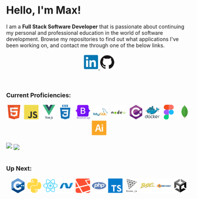 <h1>Hello, I'm Max!</h1>
I am a <strong>Full Stack Software Developer</strong> that is passionate about continuing my personal and professional education in the world of software development. Browse my repositories to find out what applications I've been working on, and contact me through one of the below links.
<br>
<br>
<div align="center">
    <a href="https://www.linkedin.com/in/maxball-/">
    <img src="https://github.com/devicons/devicon/blob/master/icons/linkedin/linkedin-original.svg" title="LinkedIn" **alt="LinkedIn" width="40" height="40"/>
    </a>
    <a href="https://www.github.com/Max-Ball/">
    <img src="https://github.com/devicons/devicon/blob/master/icons/github/github-original.svg" title="LinkedIn" **alt="LinkedIn" width="40" height="40"/>
    </a>
</div>
  <br><br>
  <h3>Current Proficiencies:</h3>
<div align="center">
  <img src="https://github.com/devicons/devicon/blob/master/icons/html5/html5-original.svg" title="HTML5" alt="HTML" width="40" height="40"/>&nbsp;
  <img src="https://github.com/devicons/devicon/blob/master/icons/javascript/javascript-original.svg" title="JavaScript" alt="JavaScript" width="40" height="40"/>&nbsp;
  <img src="https://github.com/devicons/devicon/blob/master/icons/vuejs/vuejs-original-wordmark.svg" title="VueJS" **alt="VueJS" width="40" height="40"/> 
  <img src="https://github.com/devicons/devicon/blob/master/icons/css3/css3-plain-wordmark.svg"  title="CSS3" alt="CSS" width="40" height="40"/>&nbsp;
  <img src="https://github.com/devicons/devicon/blob/master/icons/bootstrap/bootstrap-original-wordmark.svg" title="Bootstrap" alt="Bootstrap" width="40" height="40"/>&nbsp;
  <img src="https://github.com/devicons/devicon/blob/master/icons/mysql/mysql-original-wordmark.svg" title="MySQL"  alt="MySQL" width="40" height="40"/>&nbsp;
  <img src="https://github.com/devicons/devicon/blob/master/icons/nodejs/nodejs-original-wordmark.svg" title="NodeJS" alt="NodeJS" width="40" height="40"/>&nbsp;
  <img src="https://github.com/devicons/devicon/blob/master/icons/csharp/csharp-original.svg" title="Csharp" **alt="Csharp" width="40" height="40"/>
   <img src="https://github.com/devicons/devicon/blob/master/icons/docker/docker-original-wordmark.svg" title="Docker" **alt="Docker" width="40" height="40"/>
    <img src="https://github.com/devicons/devicon/blob/master/icons/figma/figma-original.svg" title="Figma" **alt="Figma" width="40" height="40"/>
    <img src="https://github.com/devicons/devicon/blob/master/icons/mongodb/mongodb-original.svg" title="MongoDB" **alt="MongoDB" width="40" height="40"/>
    <img src="https://github.com/devicons/devicon/blob/master/icons/illustrator/illustrator-plain.svg" title="MongoDB" **alt="MongoDB" width="40" height="40"/>
</div>
  <br>
  <img src="https://github-readme-stats.vercel.app/api/top-langs/?username=Max-Ball&hide=css,scss&layout=compact&count_private=true&theme=gruvbox" />
<img align="center" src="https://github-readme-stats.vercel.app/api/?username=Max-Ball&count_private=true&theme=gruvbox" />
<br>
<br>
<h3>Up Next:</h3>
<div align="center">
    <img src="https://github.com/devicons/devicon/blob/master/icons/cplusplus/cplusplus-original.svg" title="Cplusplus" **alt="Cplusplus" width="40" height="40"/>
    <img src="https://github.com/devicons/devicon/blob/master/icons/python/python-plain.svg" title="php" **alt="php" width="40" height="40"/>
    <img src="https://github.com/devicons/devicon/blob/master/icons/react/react-original.svg" title="php" **alt="php" width="40" height="40"/>
    <img src="https://github.com/devicons/devicon/blob/master/icons/dot-net/dot-net-original.svg" title="Dotnet" **alt="Dotnet" width="40" height="40"/>
    <img src="https://github.com/devicons/devicon/blob/master/icons/laravel/laravel-plain.svg" title="Laravel" **alt="Laravel" width="40" height="40"/>
    <img src="https://github.com/devicons/devicon/blob/master/icons/php/php-plain.svg" title="php" **alt="php" width="40" height="40"/>
    <img src="https://github.com/devicons/devicon/blob/master/icons/typescript/typescript-original.svg" title="php" **alt="php" width="40" height="40"/>
    <img src="https://github.com/devicons/devicon/blob/master/icons/threejs/threejs-original-wordmark.svg" title="threejs" **alt="threejs" width="40" height="40"/>
    <img src="https://github.com/devicons/devicon/blob/master/icons/babel/babel-original.svg" title="Babel" **alt="Babel" width="40" height="40"/>
    <img src="https://github.com/devicons/devicon/blob/master/icons/blender/blender-original-wordmark.svg" title="blender" **alt="blender" width="40" height="40"/>
    <img src="https://github.com/devicons/devicon/blob/master/icons/unity/unity-original.svg" title="php" **alt="php" width="40" height="40"/>
    
</div>



<!---
Max-Ball/Max-Ball is a ✨ special ✨ repository because its `README.md` (this file) appears on your GitHub profile.
You can click the Preview link to take a look at your changes.
--->
